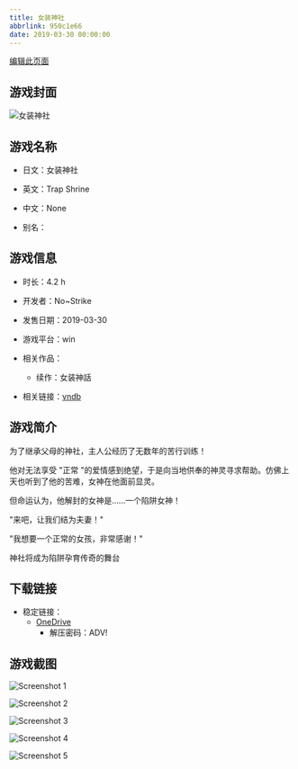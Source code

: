 ```yaml
---
title: 女装神社
abbrlink: 950c1e66
date: 2019-03-30 00:00:00
---
```

[编辑此页面](https://github.com/ACG-3/ADV3-source/blob/main/source/_posts/games/%E5%A5%B3%E8%A3%85%E7%A5%9E%E7%A4%BE.md)

## 游戏封面

![女装神社](https://pan.timero.xyz/d/onedrive/img_lib_001/%E5%A5%B3%E8%A3%85%E7%A5%9E%E7%A4%BE_cover.avif)


## 游戏名称

- 日文：女装神社
- 英文：Trap Shrine
- 中文：None

- 别名：


## 游戏信息

- 时长：4.2 h
- 开发者：No~Strike
- 发售日期：2019-03-30
- 游戏平台：win
- 相关作品：
   - 续作：女装神話

- 相关链接：[vndb](https://vndb.org/v25384)


## 游戏简介

为了继承父母的神社，主人公经历了无数年的苦行训练！

他对无法享受 "正常 "的爱情感到绝望，于是向当地供奉的神灵寻求帮助。仿佛上天也听到了他的苦难，女神在他面前显灵。

但命运认为，他解封的女神是......一个陷阱女神！

"来吧，让我们结为夫妻！"

"我想要一个正常的女孩，非常感谢！"

神社将成为陷阱孕育传奇的舞台


## 下载链接

- 稳定链接：
    - [OneDrive](https://pan.timero.xyz/onedrive/adv_lib_001/%E5%A5%B3%E8%A3%85%E7%A5%9E%E7%A4%BE)
        - 解压密码：ADV!



## 游戏截图


![Screenshot 1](https://pan.timero.xyz/d/onedrive/img_lib_001/%E5%A5%B3%E8%A3%85%E7%A5%9E%E7%A4%BE_Screenshot_1.avif)

![Screenshot 2](https://pan.timero.xyz/d/onedrive/img_lib_001/%E5%A5%B3%E8%A3%85%E7%A5%9E%E7%A4%BE_Screenshot_2.avif)

![Screenshot 3](https://pan.timero.xyz/d/onedrive/img_lib_001/%E5%A5%B3%E8%A3%85%E7%A5%9E%E7%A4%BE_Screenshot_3.avif)

![Screenshot 4](https://pan.timero.xyz/d/onedrive/img_lib_001/%E5%A5%B3%E8%A3%85%E7%A5%9E%E7%A4%BE_Screenshot_4.avif)

![Screenshot 5](https://pan.timero.xyz/d/onedrive/img_lib_001/%E5%A5%B3%E8%A3%85%E7%A5%9E%E7%A4%BE_Screenshot_5.avif)

